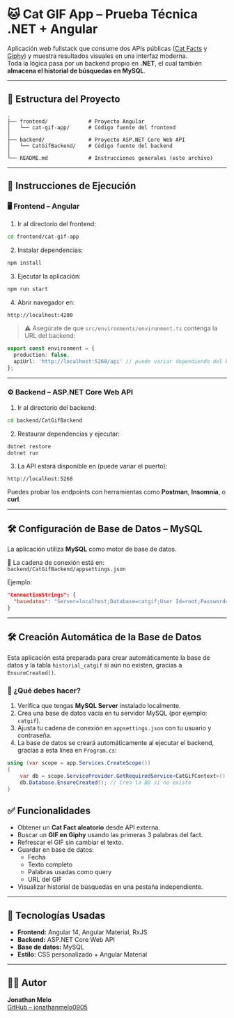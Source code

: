 # 🐱 Cat GIF App – Prueba Técnica .NET + Angular

Aplicación web fullstack que consume dos APIs públicas ([Cat Facts](https://catfact.ninja/fact) y [Giphy](https://developers.giphy.com)) y muestra resultados visuales en una interfaz moderna.  
Toda la lógica pasa por un backend propio en **.NET**, el cual también **almacena el historial de búsquedas en MySQL**.

---

## 📁 Estructura del Proyecto

```
.
├── frontend/             # Proyecto Angular
│   └── cat-gif-app/      # Código fuente del frontend
│
├── backend/              # Proyecto ASP.NET Core Web API
│   └── CatGifBackend/    # Código fuente del backend
│
└── README.md             # Instrucciones generales (este archivo)
```

---

## 🚀 Instrucciones de Ejecución

### 🖥️ Frontend – Angular

1. Ir al directorio del frontend:

```bash
cd frontend/cat-gif-app
```

2. Instalar dependencias:

```bash
npm install
```

3. Ejecutar la aplicación:

```bash
npm run start
```

4. Abrir navegador en:

```
http://localhost:4200
```

> ⚠️ Asegúrate de que `src/environments/environment.ts` contenga la URL del backend:
```ts
export const environment = {
  production: false,
  apiUrl: 'http://localhost:5268/api' // puede variar dependiendo del backend
};
```

---

### ⚙️ Backend – ASP.NET Core Web API

1. Ir al directorio del backend:

```bash
cd backend/CatGifBackend
```

2. Restaurar dependencias y ejecutar:

```bash
dotnet restore
dotnet run
```

3. La API estará disponible en (puede variar el puerto):

```
http://localhost:5268
```

Puedes probar los endpoints con herramientas como **Postman**, **Insomnia**, o **curl**.

---

## 🛠️ Configuración de Base de Datos – MySQL

La aplicación utiliza **MySQL** como motor de base de datos.

📍 La cadena de conexión está en:  
`backend/CatGifBackend/appsettings.json`

Ejemplo:
```json
"ConnectionStrings": {
  "basedatos": "Server=localhost;Database=catgif;User Id=root;Password=1234;" // Ejemplo
}
```

---

## 🛠️ Creación Automática de la Base de Datos

Esta aplicación está preparada para crear automáticamente la base de datos y la tabla `historial_catgif` si aún no existen, gracias a `EnsureCreated()`.

### 📌 ¿Qué debes hacer?

1. Verifica que tengas **MySQL Server** instalado localmente.
2. Crea una base de datos vacía en tu servidor MySQL (por ejemplo: `catgif`).
3. Ajusta tu cadena de conexión en `appsettings.json` con tu usuario y contraseña.
4. La base de datos se creará automáticamente al ejecutar el backend, gracias a esta línea en `Program.cs`:

```csharp
using (var scope = app.Services.CreateScope())
{
    var db = scope.ServiceProvider.GetRequiredService<CatGifContext>();
    db.Database.EnsureCreated(); // Crea la BD si no existe
}
```
## ✅ Funcionalidades

- Obtener un **Cat Fact aleatorio** desde API externa.
- Buscar un **GIF en Giphy** usando las primeras 3 palabras del fact.
- Refrescar el GIF sin cambiar el texto.
- Guardar en base de datos:
  - Fecha
  - Texto completo
  - Palabras usadas como query
  - URL del GIF
- Visualizar historial de búsquedas en una pestaña independiente.

---

## 🧱 Tecnologías Usadas

- **Frontend:** Angular 14, Angular Material, RxJS
- **Backend:** ASP.NET Core Web API
- **Base de datos:** MySQL
- **Estilo:** CSS personalizado + Angular Material

---

## 👨‍💻 Autor

**Jonathan Melo**  
[GitHub – jonathanmelo0905](https://github.com/jonathanmelo0905)
